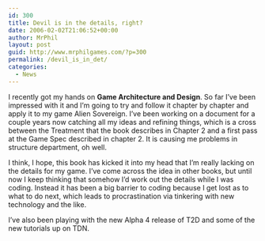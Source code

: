 ```yaml
---
id: 300
title: Devil is in the details, right?
date: 2006-02-02T21:06:52+00:00
author: MrPhil
layout: post
guid: http://www.mrphilgames.com/?p=300
permalink: /devil_is_in_det/
categories:
  - News
---
```

I recently got my hands on **Game Architecture and Design**. So far I’ve been impressed with it and I’m going to try and follow it chapter by chapter and apply it to my game Alien Sovereign. I’ve been working on a document for a couple years now catching all my ideas and refining things, which is a cross between the Treatment that the book describes in Chapter 2 and a first pass at the Game Spec described in chapter 2. It is causing me problems in structure department, oh well.

I think, I hope, this book has kicked it into my head that I’m really lacking on the details for my game. I’ve come across the idea in other books, but until now I keep thinking that somehow I’d work out the details while I was coding. Instead it has been a big barrier to coding because I get lost as to what to do next, which leads to procrastination via tinkering with new technology and the like.

I’ve also been playing with the new Alpha 4 release of T2D and some of the new tutorials up on TDN.